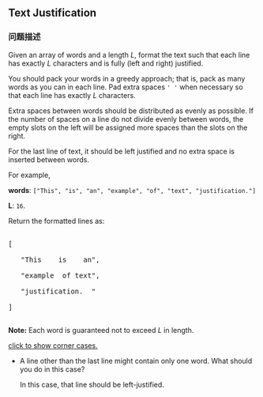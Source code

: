 ## Text Justification  
### 问题描述

Given an array of words and a length *L*, format the text such that each line has exactly *L* characters and is fully (left and right) justified.



You should pack your words in a greedy approach; that is, pack as many words as you can in each line. Pad extra spaces `' '` when necessary so that each line has exactly *L* characters.



Extra spaces between words should be distributed as evenly as possible. If the number of spaces on a line do not divide evenly between words, the empty slots on the left will be assigned more spaces than the slots on the right.



For the last line of text, it should be left justified and no extra space is inserted between words.



For example,<br />
**words**: `["This", "is", "an", "example", "of", "text", "justification."]`<br />
**L**: `16`.



Return the formatted lines as:<br />
<pre>
[
   "This    is    an",
   "example  of text",
   "justification.  "
]
</pre>



**Note:** Each word is guaranteed not to exceed *L* in length.


[click to show corner cases.](#)


<ul>
<li>A line other than the last line might contain only one word. What should you do in this case?<br />
In this case, that line should be left-justified.</li>

